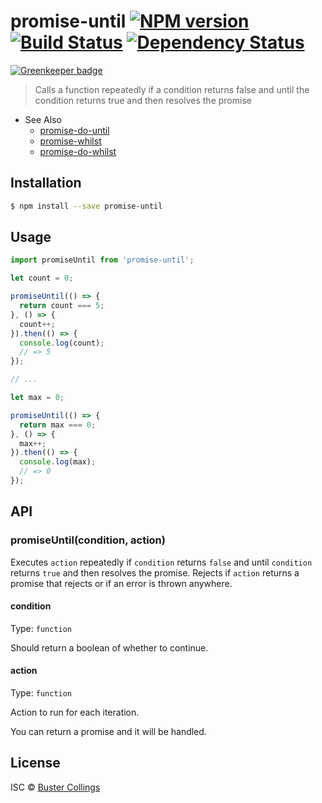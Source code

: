 # promise-until [![NPM version][npm-image]][npm-url] [![Build Status][travis-image]][travis-url] [![Dependency Status][daviddm-image]][daviddm-url]

[![Greenkeeper badge](https://badges.greenkeeper.io/busterc/promise-until.svg)](https://greenkeeper.io/)

> Calls a function repeatedly if a condition returns false and until the condition returns true and then resolves the promise

- See Also
  - [promise-do-until](https://github.com/busterc/promise-do-until)
  - [promise-whilst](https://github.com/sindresorhus/promise-whilst)
  - [promise-do-whilst](https://github.com/busterc/promise-do-whilst)

## Installation

```sh
$ npm install --save promise-until
```

## Usage

```js
import promiseUntil from 'promise-until';

let count = 0;

promiseUntil(() => {
  return count === 5;
}, () => {
  count++;
}).then(() => {
  console.log(count);
  // => 5
});

// ...

let max = 0;

promiseUntil(() => {
  return max === 0;
}, () => {
  max++;
}).then(() => {
  console.log(max);
  // => 0
});

```

## API

### promiseUntil(condition, action)

Executes `action` repeatedly if `condition` returns `false` and until `condition` returns `true` and then resolves the promise. Rejects if `action` returns a promise that rejects or if an error is thrown anywhere.

#### condition

Type: `function`

Should return a boolean of whether to continue.

#### action

Type: `function`

Action to run for each iteration.

You can return a promise and it will be handled.

## License

ISC © [Buster Collings]()


[npm-image]: https://badge.fury.io/js/promise-until.svg
[npm-url]: https://npmjs.org/package/promise-until
[travis-image]: https://travis-ci.org/busterc/promise-until.svg?branch=master
[travis-url]: https://travis-ci.org/busterc/promise-until
[daviddm-image]: https://david-dm.org/busterc/promise-until.svg?theme=shields.io
[daviddm-url]: https://david-dm.org/busterc/promise-until
